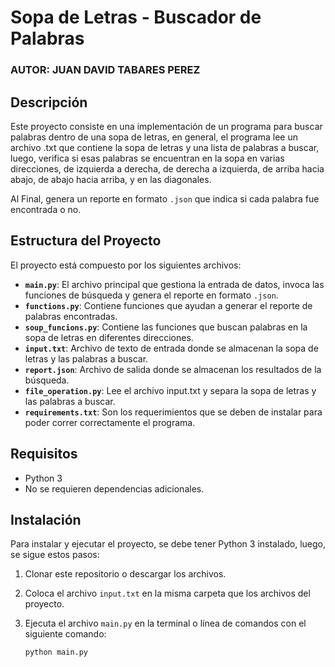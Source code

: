 # Sopa de Letras - Buscador de Palabras
### AUTOR:  JUAN DAVID TABARES PEREZ
## Descripción

Este proyecto consiste en una implementación de un programa para buscar palabras dentro de una sopa de letras, en general, el programa lee un archivo .txt que contiene la sopa de letras y una lista de palabras a buscar, luego, verifica si esas palabras se encuentran en la sopa en varias direcciones, de izquierda a derecha, de derecha a izquierda, de arriba hacia abajo, de abajo hacia arriba, y en las diagonales.

Al Final, genera un reporte en formato `.json` que indica si cada palabra fue encontrada o no.

## Estructura del Proyecto

El proyecto está compuesto por los siguientes archivos:

- **`main.py`**: El archivo principal que gestiona la entrada de datos, invoca las funciones de búsqueda y genera el reporte en formato `.json`.
- **`functions.py`**: Contiene funciones que ayudan a generar el reporte de palabras encontradas.
- **`soup_funcions.py`**: Contiene las funciones que buscan palabras en la sopa de letras en diferentes direcciones.
- **`input.txt`**: Archivo de texto de entrada donde se almacenan la sopa de letras y las palabras a buscar.
- **`report.json`**: Archivo de salida donde se almacenan los resultados de la búsqueda.
- **`file_operation.py`**: Lee el archivo input.txt y separa la sopa de letras y las palabras a buscar.
- **`requirements.txt`**: Son los requerimientos que se deben de instalar para poder correr correctamente el programa.
## Requisitos

- Python 3
- No se requieren dependencias adicionales.

## Instalación

Para instalar y ejecutar el proyecto, se debe tener Python 3 instalado, luego, se sigue estos pasos:

1. Clonar este repositorio o descargar los archivos.
   
2. Coloca el archivo `input.txt` en la misma carpeta que los archivos del proyecto.

3. Ejecuta el archivo `main.py` en la terminal o línea de comandos con el siguiente comando:

   ```bash
   python main.py
